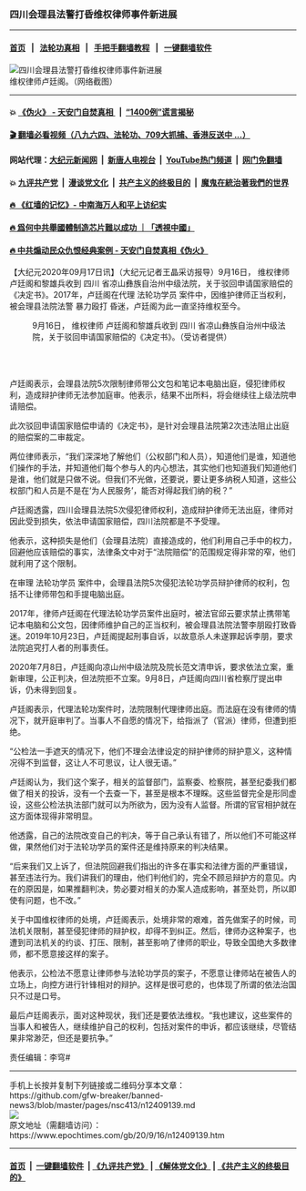 ### 四川会理县法警打昏维权律师事件新进展
------------------------

#### [首页](https://github.com/gfw-breaker/banned-news3/blob/master/README.md) &nbsp;&nbsp;|&nbsp;&nbsp; [法轮功真相](https://github.com/begood0513/basic/blob/master/README.md)  &nbsp;&nbsp;|&nbsp;&nbsp; [手把手翻墙教程](https://github.com/gfw-breaker/guides/wiki)  &nbsp;&nbsp;|&nbsp;&nbsp; [一键翻墙软件](https://github.com/gfw-breaker/nogfw/blob/master/README.md)  



<div><img alt="四川会理县法警打昏维权律师事件新进展" class="attachment-djy_600_400 size-djy_600_400 wp-post-image" src="https://i.epochtimes.com/assets/uploads/2020/09/photo_2018-10-27_13-16-24.jpg"/>
<div class="caption">
 维权律师卢廷阁。（网络截图）
</div></div><hr/>

#### 💥 [《伪火》 - 天安门自焚真相 ](http://158.247.195.190:10000/videos/blog/weihuo.html)&nbsp; |&nbsp; [“1400例”谎言揭秘  ](http://158.247.195.190:10000/videos/blog/jiexi1400.html)

#### [ 🎬  翻墙必看视频（八九六四、法轮功、709大抓捕、香港反送中 ...）](https://github.com/gfw-breaker/links/blob/master/banned.md)

#### 网站代理：[大纪元新闻网](http://158.247.195.190:10080/gb/) &nbsp;|&nbsp; [新唐人电视台](http://158.247.195.190:8808/gb/)  &nbsp;|&nbsp; [YouTube热门频道](http://158.247.195.190/youtube.html) &nbsp;|&nbsp; [网门免翻墙](http://158.247.195.190:11000/show.aspx?name=ogHome)

#### 💥 [九评共产党](http://158.247.195.190:10000/videos/res/jiuping/)&nbsp; |&nbsp; [漫谈党文化](http://158.247.195.190:10000/videos/res/mtdwh/)&nbsp; |&nbsp; [共产主义的终极目的](http://158.247.195.190:10000/videos/res/zjmd/)&nbsp; |&nbsp; [魔鬼在統治著我們的世界](http://158.247.195.190:10000/videos/res/TheSpecter/)  

#### [ 🔥  《红墙的记忆》- 中南海万人和平上访纪实](http://158.247.195.190:10000/videos/news/../legend/index.html)

#### [ 🔥  爲何中共舉國體制造芯片難以成功 ｜「透視中國」](http://158.247.195.190:10000/videos/news/don03.html)

#### [ 🔥  中共煽动民众仇恨经典案例 - 天安门自焚真相《伪火》](http://158.247.195.190:10000/videos/news/../blog/index.html)

<div><p>
 【大纪元2020年09月17日讯】（大纪元记者王晶采访报导）9月16日，
 <ok href="https://www.epochtimes.com/gb/tag/%E7%BB%B4%E6%9D%83%E5%BE%8B%E5%B8%88.html">
  维权律师
 </ok>
 卢廷阁和黎雄兵收到
 <ok href="https://www.epochtimes.com/gb/tag/%E5%9B%9B%E5%B7%9D.html">
  四川
 </ok>
 省凉山彝族自治州中级法院，关于驳回申请国家赔偿的《决定书》。2017年，卢廷阁在代理
 <ok href="https://www.epochtimes.com/gb/tag/%E6%B3%95%E8%BD%AE%E5%8A%9F%E5%AD%A6%E5%91%98.html">
  法轮功学员
 </ok>
 案件中，因维护律师正当权利，被会理县法院法警
 <ok href="https://www.epochtimes.com/gb/tag/%E6%9A%B4%E5%8A%9B%E6%AE%B4%E6%89%93.html">
  暴力殴打
 </ok>
 昏迷，卢廷阁为此一直坚持维权至今。
</p>
<figure class="wp-caption aligncenter" id="attachment_12409188" style="width: 450px">
 <ok href="https://i.epochtimes.com/assets/uploads/2020/09/ff30bd2b80b379e6488c2284fee7a23c-e1600296148997.png">
  <img alt="" class="size-medium wp-image-12409188" src="https://i.epochtimes.com/assets/uploads/2020/09/ff30bd2b80b379e6488c2284fee7a23c-450x315.png"/>
 </ok>
 <br/><figcaption class="wp-caption-text">
  9月16日，
  <ok href="https://www.epochtimes.com/gb/tag/%E7%BB%B4%E6%9D%83%E5%BE%8B%E5%B8%88.html">
   维权律师
  </ok>
  卢廷阁和黎雄兵收到
  <ok href="https://www.epochtimes.com/gb/tag/%E5%9B%9B%E5%B7%9D.html">
   四川
  </ok>
  省凉山彝族自治州中级法院，关于驳回申请国家赔偿的《决定书》。（受访者提供）
 </figcaption><br/>
</figure><br/>
<p>
 卢廷阁表示，会理县法院5次限制律师带公文包和笔记本电脑出庭，侵犯律师权利，造成辩护律师无法参加庭审。他表示，结果不出所料，将会继续往上级法院申请赔偿。
</p>
<p>
 此次驳回申请国家赔偿申请的《决定书》，是针对会理县法院第2次违法阻止出庭的赔偿案的二审裁定。
</p>
<p>
 两位律师表示，“我们深深地了解他们（公权部门和人员），知道他们是谁，知道他们操作的手法，并知道他们每个参与人的内心想法，其实他们也知道我们知道他们是谁，他们就是只做不说。但我们不光做，还要说，要让更多纳税人知道，这些公权部门和人员是不是在‘为人民服务’，能否对得起我们纳的税？”
</p>
<p>
 卢廷阁透露，四川会理县法院5次侵犯律师权利，造成辩护律师无法出庭，律师对因此受到损失，依法申请国家赔偿，四川法院都是不予受理。
</p>
<p>
 他表示，这种损失是他们（会理县法院）直接造成的，他们利用自己手中的权力，回避他应该赔偿的事实，法律条文中对于“法院赔偿”的范围规定得非常的窄，他们就利用了这个限制。
</p>
<p>
 在审理
 <ok href="https://www.epochtimes.com/gb/tag/%E6%B3%95%E8%BD%AE%E5%8A%9F%E5%AD%A6%E5%91%98.html">
  法轮功学员
 </ok>
 案件中，会理县法院5次侵犯法轮功学员辩护律师的权利，包括不让律师带包和手提电脑出庭。
</p>
<p>
 2017年，律师卢廷阁在代理法轮功学员案件出庭时，被法官邱云要求禁止携带笔记本电脑和公文包，因律师维护自己的正当权利，被会理县法院法警李朋殴打致昏迷。2019年10月23日，卢廷阁提起刑事自诉，以故意杀人未遂罪起诉李朋，要求法院追究打人者的刑事责任。
</p>
<p>
 2020年7月8日，卢廷阁向凉山州中级法院及院长范文清申诉，要求依法立案，重新审理，公正判决，但法院拒不立案。9月8日，卢廷阁向四川省检察厅提出申诉，仍未得到回复。
</p>
<p>
 卢廷阁表示，代理法轮功案件时，法院限制代理律师出庭。而法庭在没有律师的情况下，就开庭审判了。当事人不自愿的情况下，给指派了（官派）律师，但遭到拒绝。
</p>
<p>
 “公检法一手遮天的情况下，他们不理会法律设定的辩护律师的辩护意义，这种情况得不到监督，这让人不可思议，让人很无语。”
</p>
<p>
 卢廷阁认为，我们这个案子，相关的监督部门，监察委、检察院，甚至纪委我们都做了相关的投诉，没有一个去查一下，甚至是根本不理睬。这些监督完全是形同虚设，这些公检法执法部门就可以为所欲为，因为没有人监督。所谓的官官相护就在这方面体现得非常明显。
</p>
<p>
 他透露，自己的法院改变自己的判决，等于自己承认有错了，所以他们不可能这样做，果然他们对于法轮功学员的案件还是维持原来的判决结果。
</p>
<p>
 “后来我们又上诉了，但法院回避我们指出的许多在事实和法律方面的严重错误，甚至违法行为。我们讲我们的理由，他们判他们的，完全不顾忌辩护方的意见。内在的原因是，如果推翻判决，势必要对相关的办案人造成影响，甚至处罚，所以即使有问题，也不改。”
</p>
<p>
 关于中国维权律师的处境，卢廷阁表示，处境非常的艰难，首先做案子的时候，司法机关限制，甚至侵犯律师的辩护权，却得不到纠正。然后，律师办这种案子，也遭到司法机关的约谈、打压、限制，甚至影响了律师的职业，导致全国绝大多数律师，都不愿意接这样的案子。
</p>
<p>
 他表示，公检法不愿意让律师参与法轮功学员的案子，不愿意让律师站在被告人的立场上，向控方进行针锋相对的辩护。这样是很可悲的，也体现了所谓的依法治国只不过是口号。
</p>
<p>
 最后卢廷阁表示，面对这种现状，我们还是要依法维权。“我也建议，这些案件的当事人和被告人，继续维护自己的权利，包括对案件的申诉，都应该继续，尽管结果非常渺茫，但还是要抗争。”
</p>
<p>
 责任编辑：李穹#
</p>
</div>
<hr/>
手机上长按并复制下列链接或二维码分享本文章：<br/>
https://github.com/gfw-breaker/banned-news3/blob/master/pages/nsc413/n12409139.md <br/>
<a href='https://github.com/gfw-breaker/banned-news3/blob/master/pages/nsc413/n12409139.md'><img src='https://github.com/gfw-breaker/banned-news3/blob/master/pages/nsc413/n12409139.md.png'/></a> <br/>
原文地址（需翻墙访问）：https://www.epochtimes.com/gb/20/9/16/n12409139.htm


------------------------
#### [首页](https://github.com/gfw-breaker/banned-news3/blob/master/README.md) &nbsp;|&nbsp; [一键翻墙软件](https://github.com/gfw-breaker/nogfw/blob/master/README.md) &nbsp;| [《九评共产党》](https://github.com/gfw-breaker/9ping.md/blob/master/README.md#九评之一评共产党是什么) | [《解体党文化》](https://github.com/gfw-breaker/jtdwh.md/blob/master/README.md) | [《共产主义的终极目的》](https://github.com/gfw-breaker/gczydzjmd.md/blob/master/README.md)


<img src='http://gfw-breaker.win/banned-news3/pages/nsc413/n12409139.md' width='0px' height='0px'/>